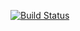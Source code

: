 [![Build Status](https://travis-ci.org/Juvenal1228/ember-compressor-compiler.png?branch=master)](https://travis-ci.org/Juvenal1228/ember-compressor-compiler)
